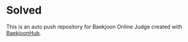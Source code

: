 # Solved
This is an auto push repository for Baekjoon Online Judge created with [BaekjoonHub](https://github.com/BaekjoonHub/BaekjoonHub).
